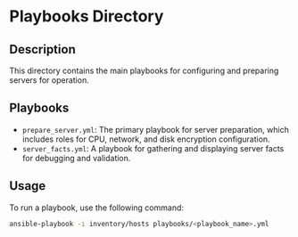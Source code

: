 # Playbooks Directory

## Description
This directory contains the main playbooks for configuring and preparing servers for operation.

## Playbooks
- `prepare_server.yml`: The primary playbook for server preparation, which includes roles for CPU, network, and disk encryption configuration.
- `server_facts.yml`: A playbook for gathering and displaying server facts for debugging and validation.

## Usage
To run a playbook, use the following command:
```bash
ansible-playbook -i inventory/hosts playbooks/<playbook_name>.yml

